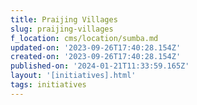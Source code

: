 ```yaml
---
title: Praijing Villages
slug: praijing-villages
f_location: cms/location/sumba.md
updated-on: '2023-09-26T17:40:28.154Z'
created-on: '2023-09-26T17:40:28.154Z'
published-on: '2024-01-21T11:33:59.165Z'
layout: '[initiatives].html'
tags: initiatives
---
```




